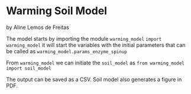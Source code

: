 # Warming Soil Model
by Aline Lemos de Freitas

The model starts by importing the module `warming_model`
```import warming_model```
it will start the variables with the initial parameters that can be called as 
```warming_model.params_enzyme_spinup```

From `warming_model` we can initiate the `soil_model` as
```from warming_model import soil_model```

The output can be saved as a CSV. Soil model also generates a figure in PDF.
